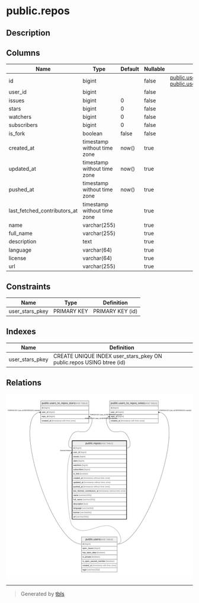# public.repos

## Description

## Columns

| Name                         | Type                        | Default | Nullable | Children                                                                                                                    | Parents                         | Comment |
| ---------------------------- | --------------------------- | ------- | -------- | --------------------------------------------------------------------------------------------------------------------------- | ------------------------------- | ------- |
| id                           | bigint                      |         | false    | [public.users_to_repos_stars](public.users_to_repos_stars.md) [public.users_to_repos_votes](public.users_to_repos_votes.md) |                                 |         |
| user_id                      | bigint                      |         | false    |                                                                                                                             | [public.users](public.users.md) |         |
| issues                       | bigint                      | 0       | false    |                                                                                                                             |                                 |         |
| stars                        | bigint                      | 0       | false    |                                                                                                                             |                                 |         |
| watchers                     | bigint                      | 0       | false    |                                                                                                                             |                                 |         |
| subscribers                  | bigint                      | 0       | false    |                                                                                                                             |                                 |         |
| is_fork                      | boolean                     | false   | false    |                                                                                                                             |                                 |         |
| created_at                   | timestamp without time zone | now()   | true     |                                                                                                                             |                                 |         |
| updated_at                   | timestamp without time zone | now()   | true     |                                                                                                                             |                                 |         |
| pushed_at                    | timestamp without time zone | now()   | true     |                                                                                                                             |                                 |         |
| last_fetched_contributors_at | timestamp without time zone |         | true     |                                                                                                                             |                                 |         |
| name                         | varchar(255)                |         | true     |                                                                                                                             |                                 |         |
| full_name                    | varchar(255)                |         | true     |                                                                                                                             |                                 |         |
| description                  | text                        |         | true     |                                                                                                                             |                                 |         |
| language                     | varchar(64)                 |         | true     |                                                                                                                             |                                 |         |
| license                      | varchar(64)                 |         | true     |                                                                                                                             |                                 |         |
| url                          | varchar(255)                |         | true     |                                                                                                                             |                                 |         |

## Constraints

| Name            | Type        | Definition       |
| --------------- | ----------- | ---------------- |
| user_stars_pkey | PRIMARY KEY | PRIMARY KEY (id) |

## Indexes

| Name            | Definition                                                           |
| --------------- | -------------------------------------------------------------------- |
| user_stars_pkey | CREATE UNIQUE INDEX user_stars_pkey ON public.repos USING btree (id) |

## Relations

![er](public.repos.svg)

---

> Generated by [tbls](https://github.com/k1LoW/tbls)
